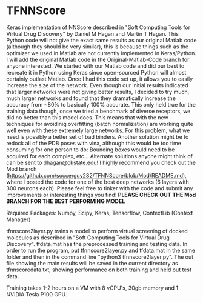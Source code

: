 # TFNNScore
Keras implementation of NNScore described in "Soft Computing Tools for Virtual Drug Discovery" by Daniel M Hagan and Martin T Hagan. This Python code will not give the exact same results as our original Matlab code (although they should be very similar), this is because things such as the optimizer we used in Matlab are not currently implemented in Keras/Python. I will add the original Matlab code in the Original-Matlab-Code branch for anyone interested. We started with our Matlab code and did our best to recreate it in Python using Keras since open-sourced Python will almost certainly outlast Matlab. Once I had this code set up, it allows you to easily increase the size of the network. Even though our initial results indicated that larger networks were not giving better results, I decided to try much, much larger networks and found that they dramatically increase the accuracy from ~80% to basically 100% accurate. This only held true for the training data though, once we tried a benchmark of diverse receptors, we did no better than this model does. This means that with the new techniques for avoidinig overfitting (batch normalization) are working quite well even with these extremely large networks. For this problem, what we need is possibly a better set of bad binders. Another solution might be to redock all of the PDB poses with vina, although this would be too time consuming for one person to do: Bounding boxes would need to be acquired for each complex, etc... Alternate solutions anyone might think of can be sent to dhagan@okstate.edu! I highly recommend you check out the Mod branch (https://github.com/soccerguy282/TFNNScore/blob/Mod/README.md), where I posted the code for one of the best deep networks (6 layers with 300 neurons each). Please feel free to tinker with the code and submit any improvements or interesting things you find!
**PLEASE CHECK OUT THE Mod BRANCH FOR THE BEST PERFORMING MODEL**

Required Packages:
Numpy,
Scipy,
Keras,
Tensorflow,
ContextLib (Context Manager)

tfnnscore2layer.py trains a model to perform virtual screening of docked molecules as described in "Soft Computing Tools for Virtual Drug Discovery". tfdata.mat has the preprocessed training and testing data. In order to run the program, put tfnnscore2layer.py and tfdata.mat in the same folder and then in the command line "python3 tfnnscore2layer.py". 
The out file showing the main results will be saved in the current directory as tfnnscoredata.txt, showing performance on both training and held out test data. 

Training takes 1-2 hours on a VM with 8 vCPU's, 30gb memory and 1 NVIDIA Tesla P100 GPU.
